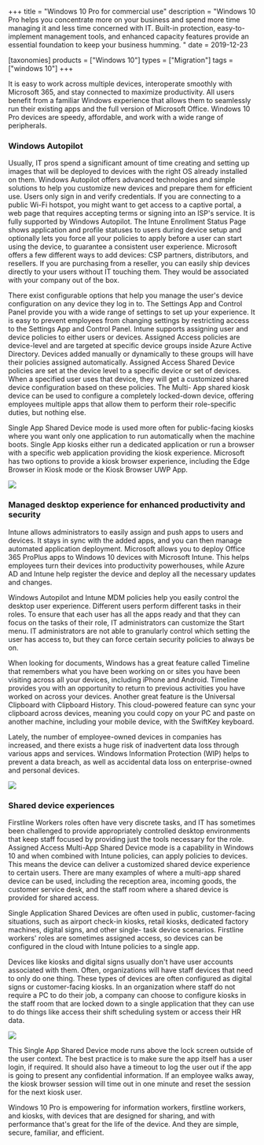 +++
title = "Windows 10 Pro for commercial use"
description = "Windows 10 Pro helps you concentrate more on your business and spend more time managing it and less time concerned with IT. Built-in protection, easy-to-implement management tools, and enhanced capacity features provide an essential foundation to keep your business humming. "
date = 2019-12-23

[taxonomies]
products = ["Windows 10"]
types = ["Migration"]
tags = ["windows 10"]
+++

It is easy to work across multiple devices, interoperate smoothly with
Microsoft 365, and stay connected to maximize productivity. All users
benefit from a familiar Windows experience that allows them to
seamlessly run their existing apps and the full version of Microsoft
Office. Windows 10 Pro devices are speedy, affordable, and work with a
wide range of peripherals.

### Windows Autopilot

Usually, IT pros spend a significant amount of time creating and setting
up images that will be deployed to devices with the right OS already
installed on them. Windows Autopilot offers advanced technologies and
simple solutions to help you customize new devices and prepare them for
efficient use. Users only sign in and verify credentials. If you are
connecting to a public Wi-Fi hotspot, you might want to get access to a
captive portal, a web page that requires accepting terms or signing into
an ISP's service. It is fully supported by Windows Autopilot.
The Intune Enrollment Status Page shows application and profile statuses
to users during device setup and optionally lets you force all your
policies to apply before a user can start using the device, to guarantee
a consistent user experience. Microsoft offers a few different ways to
add devices: CSP partners, distributors, and resellers. If you
are purchasing from a reseller, you can easily ship devices directly to
your users without IT touching them. They would be associated with your
company out of the box.

There exist configurable options that help you manage the user's device
configuration on any device they log in to. The Settings App and Control
Panel provide you with a wide range of settings to set up your
experience. It is easy to prevent employees from changing settings by
restricting access to the Settings App and Control Panel. Intune
supports assigning user and device policies to either users or devices.
Assigned Access policies are device-level and are targeted at specific
device groups inside Azure Active Directory. Devices added manually or
dynamically to these groups will have their policies assigned
automatically. Assigned Access Shared Device policies are set at the
device level to a specific device or set of devices. When a specified
user uses that device, they will get a customized shared device
configuration based on these policies. The Multi- App shared kiosk
device can be used to configure a completely locked-down device,
offering employees multiple apps that allow them to perform their
role-specific duties, but nothing else.

Single App Shared Device mode is used more often for public-facing
kiosks where you want only one application to run automatically when the
machine boots. Single App kiosks either run a dedicated application or
run a browser with a specific web application providing the kiosk
experience. Microsoft has two options to provide a kiosk browser
experience, including the Edge Browser in Kiosk mode or the Kiosk Browser
UWP App.

![](https://o365hq.com/images/638.png)

### Managed desktop experience for enhanced productivity and security

Intune allows administrators to easily assign and push apps to users and
devices. It stays in sync with the added apps, and you can then manage
automated application deployment. Microsoft allows you to deploy Office
365 ProPlus apps to Windows 10 devices with Microsoft Intune. This helps
employees turn their devices into productivity powerhouses, while Azure
AD and Intune help register the device and deploy all the necessary
updates and changes.

Windows Autopilot and Intune MDM policies help you easily
control the desktop user experience. Different users perform different tasks
in their roles. To ensure that each user has all the apps ready and that
they can focus on the tasks of their role, IT administrators can
customize the Start menu. IT administrators are not able to granularly
control which setting the user has access to, but they can force certain
security policies to always be on.

When looking for documents, Windows has a great feature called Timeline
that remembers what you have been working on or sites you have been
visiting across all your devices, including iPhone and Android. Timeline
provides you with an opportunity to return to previous activities you
have worked on across your devices. Another great feature is the
Universal Clipboard with Clipboard History. This cloud-powered feature
can sync your clipboard across devices, meaning you could copy on your PC
and paste on another machine, including your mobile device, with the
SwiftKey keyboard.

Lately, the number of employee-owned devices in companies has
increased, and there exists a huge risk of inadvertent data loss through
various apps and services. Windows Information Protection (WIP)
helps to prevent a data breach, as well as accidental data loss on
enterprise-owned and personal devices.

![](https://o365hq.com/images/639.png)

### Shared device experiences

Firstline Workers roles often have very discrete tasks, and IT has
sometimes been challenged to provide appropriately controlled desktop
environments that keep staff focused by providing just the tools
necessary for the role. Assigned Access Multi-App Shared Device mode is
a capability in Windows 10 and when combined with Intune policies, can apply
policies to devices. This means the device can deliver a customized
shared device experience to certain users. There are many examples of
where a multi-app shared device can be used, including the reception area,
incoming goods, the customer service desk, and the staff room where a shared
device is provided for shared access.

Single Application Shared Devices are often used in public,
customer-facing situations, such as airport check-in kiosks, retail
kiosks, dedicated factory machines, digital signs, and other single-
task device scenarios. Firstline workers' roles are sometimes assigned
access, so devices can be configured in the cloud with Intune policies to a
single app.

Devices like kiosks and digital signs usually don't have user accounts
associated with them. Often, organizations will have staff devices that
need to only do one thing. These types of devices are often configured
as digital signs or customer-facing kiosks. In an organization where
staff do not require a PC to do their job, a company can choose to
configure kiosks in the staff room that are locked down to a single
application that they can use to do things like access their shift
scheduling system or access their HR data.

![](https://o365hq.com/images/640.png)

This Single App Shared Device mode runs above the lock screen outside of
the user context. The best practice is to make sure the app itself has a
user login, if required. It should also have a timeout to log the user
out if the app is going to present any confidential information. If an
employee walks away, the kiosk browser session will time out in one
minute and reset the session for the next kiosk user.

Windows 10 Pro is empowering for information workers, firstline workers,
and kiosks, with devices that are designed for sharing, and with performance
that's great for the life of the device. And they are simple, secure,
familiar, and efficient.
